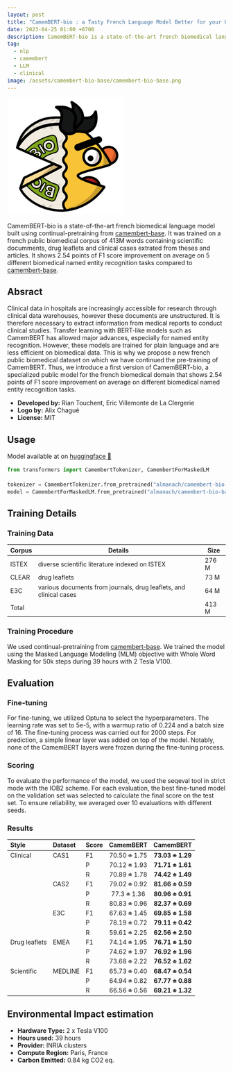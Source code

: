 ```yaml
---
layout: post
title: "CamemBERT-bio : a Tasty French Language Model Better for your Health"
date: 2023-04-25 01:00 +0700
description: CamemBERT-bio is a state-of-the-art french biomedical language model built using continual-pretraining from camembert-base.
tag:
  - nlp
  - camembert
  - LLM
  - clinical
image: /assets/camembert-bio-base/camembert-bio-base.png
---
```


![](/assets/camembert-bio-base/camembert-bio-base.png)

CamemBERT-bio is a state-of-the-art french biomedical language model built using continual-pretraining from [camembert-base](https://huggingface.co/camembert-base). 
It was trained on a french public biomedical corpus of 413M words containing scientific documments, drug leaflets and clinical cases extrated from theses and articles.
It shows 2.54 points of F1 score improvement on average on 5 different biomedical named entity recognition tasks compared to [camembert-base](https://huggingface.co/camembert-base).

## Absract

Clinical data in hospitals are increasingly accessible for research through clinical data warehouses, however these documents are unstructured. It is therefore necessary to extract information from medical reports to conduct clinical studies. Transfer learning with BERT-like models such as CamemBERT has allowed major advances, especially for named entity recognition. However, these models are trained for plain language and are less efficient on biomedical data. This is why we propose a new french public biomedical dataset on which we have continued the pre-training of CamemBERT. Thus, we introduce a first version of CamemBERT-bio, a specialized public model for the french biomedical domain that shows 2.54 points of F1 score improvement on average on different biomedical named entity recognition tasks.

- **Developed by:** Rian Touchent, Eric Villemonte de La Clergerie
- **Logo by:** Alix Chagué
- **License:** MIT

<!-- ### Model Sources [optional] -->

<!-- Provide the basic links for the model. -->

<!-- - **Website:** camembert-bio-model.fr -->
<!-- - **Paper [optional]:** [More Information Needed] -->
<!-- - **Demo [optional]:** [More Information Needed] -->

## Usage

Model available at on [huggingface 🤗](https://huggingface.co/almanach/camembert-bio-base)

```python
from transformers import CamembertTokenizer, CamembertForMaskedLM

tokenizer = CamembertTokenizer.from_pretrained("almanach/camembert-bio-base")
model = CamembertForMaskedLM.from_pretrained("almanach/camembert-bio-base")
```

## Training Details

### Training Data

<!-- This should link to a Data Card, perhaps with a short stub of information on what the training data is all about as well as documentation related to data pre-processing or additional filtering. -->

| **Corpus** | **Details**                                                        | **Size** |
|------------|--------------------------------------------------------------------|------------|
| ISTEX      | diverse scientific literature indexed on ISTEX  | 276 M      |
| CLEAR      | drug leaflets                                           | 73 M       |
| E3C        | various documents from journals, drug leaflets, and clinical cases | 64 M       |
| Total      |                                                                    | 413 M      |


### Training Procedure 

<!-- This relates heavily to the Technical Specifications. Content here should link to that section when it is relevant to the training procedure. -->

We used continual-pretraining from [camembert-base](https://huggingface.co/camembert-base). 
We trained the model using the Masked Language Modeling (MLM) objective with Whole Word Masking for 50k steps during 39 hours
with 2 Tesla V100.

## Evaluation

<!-- This section describes the evaluation protocols and provides the results. -->

### Fine-tuning

For fine-tuning, we utilized Optuna to select the hyperparameters. 
The learning rate was set to 5e-5, with a warmup ratio of 0.224 and a batch size of 16. 
The fine-tuning process was carried out for 2000 steps. 
For prediction, a simple linear layer was added on top of the model. 
Notably, none of the CamemBERT layers were frozen during the fine-tuning process.

### Scoring

To evaluate the performance of the model, we used the seqeval tool in strict mode with the IOB2 scheme. 
For each evaluation, the best fine-tuned model on the validation set was selected to calculate the final score on the test set. 
To ensure reliability, we averaged over 10 evaluations with different seeds.

### Results 

| Style        | Dataset | Score | CamemBERT         | CamemBERT             |
| :----------- | :------ | :---- | :---------------: | :-------------------: |
| Clinical     | CAS1    | F1    | 70\.50 ~~±~~ 1.75 | **73\.03 ~~±~~ 1.29** |
|              |         | P     | 70\.12 ~~±~~ 1.93 | **71\.71 ~~±~~ 1.61**     |
|              |         | R     | 70\.89 ~~±~~ 1.78 | **74\.42 ~~±~~ 1.49** |
|              | CAS2    | F1    | 79\.02 ~~±~~ 0.92 | **81\.66 ~~±~~ 0.59** |
|              |         | P     | 77\.3 ~~±~~ 1.36  | **80\.96 ~~±~~ 0.91** |
|              |         | R     | 80\.83 ~~±~~ 0.96 | **82\.37 ~~±~~ 0.69** |
|              | E3C     | F1    | 67\.63 ~~±~~ 1.45 | **69\.85 ~~±~~ 1.58** |
|              |         | P     | 78\.19 ~~±~~ 0.72 | **79\.11 ~~±~~ 0.42** |
|              |         | R     | 59\.61 ~~±~~ 2.25 | **62\.56 ~~±~~ 2.50** |
| Drug leaflets      | EMEA    | F1    | 74\.14 ~~±~~ 1.95 | **76\.71 ~~±~~ 1.50** |
|              |         | P     | 74\.62 ~~±~~ 1.97 | **76\.92 ~~±~~ 1.96** |
|              |         | R     | 73\.68 ~~±~~ 2.22 | **76\.52 ~~±~~ 1.62** |
| Scientific | MEDLINE | F1    | 65\.73 ~~±~~ 0.40 | **68\.47 ~~±~~ 0.54** |
|              |         | P     | 64\.94 ~~±~~ 0.82 | **67\.77 ~~±~~ 0.88** |
|              |         | R     | 66\.56 ~~±~~ 0.56 | **69\.21 ~~±~~ 1.32** |


## Environmental Impact estimation

<!-- Total emissions (in grams of CO2eq) and additional considerations, such as electricity usage, go here. Edit the suggested text below accordingly -->

- **Hardware Type:** 2 x Tesla V100
- **Hours used:** 39 hours
- **Provider:** INRIA clusters
- **Compute Region:** Paris, France
- **Carbon Emitted:** 0.84 kg CO2 eq.

<!-- ## Citation [optional] -->

<!-- If there is a paper or blog post introducing the model, the APA and Bibtex information for that should go in this section. -->

<!-- **BibTeX:** -->

<!-- [More Information Needed] -->

<!-- **APA:** -->

<!-- [More Information Needed] -->